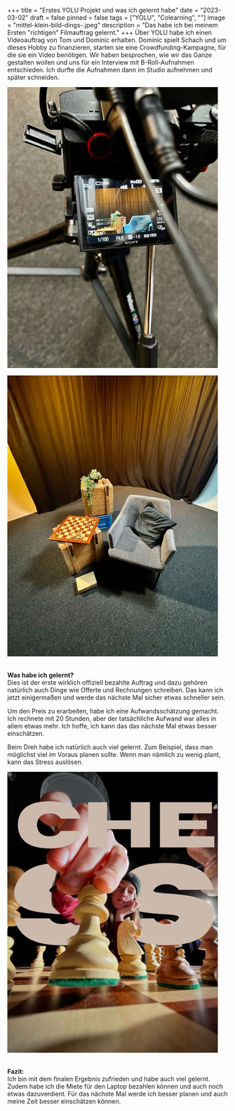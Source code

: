 +++
title = "Erstes YOLU Projekt und was ich gelernt habe"
date = "2023-03-02"
draft = false
pinned = false
tags = ["YOLU", "Colearning", ""]
image = "mittel-klein-bild-dings-.jpeg"
description = "Das habe ich bei meinem Ersten \"richtigen\" Filmauftrag gelernt."
+++
Über YOLU habe ich einen Videoauftrag von Tom und Dominic erhalten. Dominic spielt Schach und um dieses Hobby zu finanzieren, starten sie eine Crowdfunding-Kampagne, für die sie ein Video benötigen. Wir haben besprochen, wie wir das Ganze gestalten wollen und uns für ein Interview mit B-Roll-Aufnahmen entschieden. Ich durfte die Aufnahmen dann im Studio aufnehmen und später schneiden.

![](mittel-img_0778-.jpeg)

![](mittel-img_0777-2.jpeg)

\
**Was habe ich gelernt?** \
Dies ist der erste wirklich offiziell bezahlte Auftrag und dazu gehören natürlich auch Dinge wie Offerte und Rechnungen schreiben. Das kann ich jetzt einigermaßen und werde das nächste Mal sicher etwas schneller sein.

Um den Preis zu erarbeiten, habe ich eine Aufwandsschätzung gemacht. Ich rechnete mit 20 Stunden, aber der tatsächliche Aufwand war alles in allem etwas mehr. Ich hoffe, ich kann das das nächste Mal etwas besser einschätzen.

Beim Dreh habe ich natürlich auch viel gelernt. Zum Beispiel, dass man möglichst viel im Voraus planen sollte. Wenn man nämlich zu wenig plant, kann das Stress auslösen.

![](mittel-chess-.jpeg)

\
**Fazit:** \
Ich bin mit dem finalen Ergebnis zufrieden und habe auch viel gelernt. Zudem habe ich die Miete für den Laptop bezahlen können und auch noch etwas dazuverdient. Für das nächste Mal werde ich besser planen und auch meine Zeit besser einschätzen können.